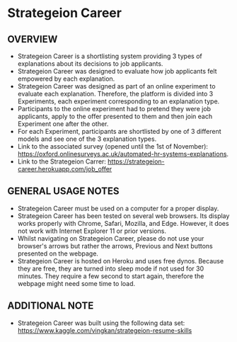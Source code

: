 # Strategeion Career

OVERVIEW
--------
- Strategeion Career is a shortlisting system providing 3 types of explanations about its decisions to job applicants.
- Strategeion Career was designed to evaluate how job applicants felt empowered by each explanation.
- Strategeion Career was designed as part of an online experiment to evaluate each explanation. Therefore, the platform is divided into 3 Experiments, each experiment corresponding to an explanation type. 
- Participants to the online experiment had to pretend they were job applicants, apply to the offer presented to them and then join each Experiment one after the other.
- For each Experiment, participants are shortlisted by one of 3 different models and see one of the 3 explanation types.
- Link to the associated survey (opened until the 1st of November): https://oxford.onlinesurveys.ac.uk/automated-hr-systems-explanations.
- Link to the Strategeion Carrer: https://strategeion-career.herokuapp.com/job_offer


GENERAL USAGE NOTES
-------------------

- Strategeion Career must be used on a computer for a proper display.
- Strategeion Career has been tested on several web browsers. Its display works properly with Chrome, Safari, Mozilla, and Edge. However, it does not work with Internet Explorer 11 or prior versions.
- Whilst navigating on Strategeion Career, please do not use your browser's arrows but rather the arrows, Previous and Next buttons presented on the webpage.
- Strategeion Career is hosted on Heroku and uses free dynos. Because they are free, they are
turned into sleep mode if not used for 30 minutes. They require a few second to start again, therefore the webpage
might need some time to load.

ADDITIONAL NOTE
-------------------
- Strategeion Career was built using the following data set: https://www.kaggle.com/vingkan/strategeion-resume-skills
